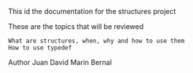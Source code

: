 This id the documentation for the structures project

These are the topics that will be reviewed

    What are structures, when, why and how to use them
    How to use typedef

Author
Juan David Marin Bernal